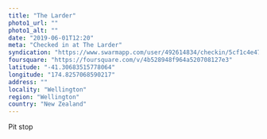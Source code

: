 ```yaml
---
title: "The Larder"
photo1_url: ""
photo1_alt: ""
date: "2019-06-01T12:20"
meta: "Checked in at The Larder"
syndication: "https://www.swarmapp.com/user/492614834/checkin/5cf1c4e473fe25002c522fcf"
foursquare: "https://foursquare.com/v/4b528948f964a520708127e3"
latitude: "-41.30683515778064"
longitude: "174.8257068590217"
address: ""
locality: "Wellington"
region: "Wellington"
country: "New Zealand"
---
```

Pit stop
